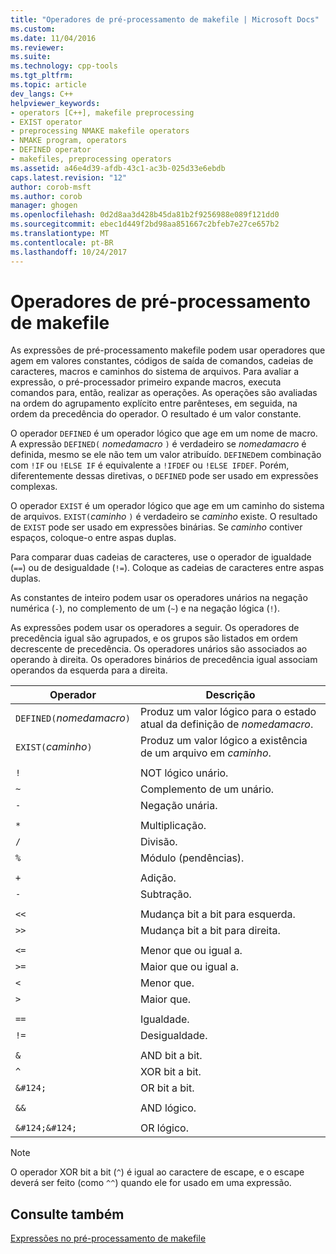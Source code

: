 ```yaml
---
title: "Operadores de pré-processamento de makefile | Microsoft Docs"
ms.custom: 
ms.date: 11/04/2016
ms.reviewer: 
ms.suite: 
ms.technology: cpp-tools
ms.tgt_pltfrm: 
ms.topic: article
dev_langs: C++
helpviewer_keywords:
- operators [C++], makefile preprocessing
- EXIST operator
- preprocessing NMAKE makefile operators
- NMAKE program, operators
- DEFINED operator
- makefiles, preprocessing operators
ms.assetid: a46e4d39-afdb-43c1-ac3b-025d33e6ebdb
caps.latest.revision: "12"
author: corob-msft
ms.author: corob
manager: ghogen
ms.openlocfilehash: 0d2d8aa3d428b45da81b2f9256988e089f121dd0
ms.sourcegitcommit: ebec1d449f2bd98aa851667c2bfeb7e27ce657b2
ms.translationtype: MT
ms.contentlocale: pt-BR
ms.lasthandoff: 10/24/2017
---
```

# <a name="makefile-preprocessing-operators"></a>Operadores de pré-processamento de makefile
As expressões de pré-processamento makefile podem usar operadores que agem em valores constantes, códigos de saída de comandos, cadeias de caracteres, macros e caminhos do sistema de arquivos. Para avaliar a expressão, o pré-processador primeiro expande macros, executa comandos para, então, realizar as operações. As operações são avaliadas na ordem do agrupamento explícito entre parênteses, em seguida, na ordem da precedência do operador. O resultado é um valor constante.  
  
 O operador `DEFINED` é um operador lógico que age em um nome de macro. A expressão `DEFINED(` *nomedamacro* `)` é verdadeiro se *nomedamacro* é definida, mesmo se ele não tem um valor atribuído. `DEFINED`em combinação com `!IF` ou `!ELSE IF` é equivalente a `!IFDEF` ou `!ELSE IFDEF`. Porém, diferentemente dessas diretivas, o `DEFINED` pode ser usado em expressões complexas.  
  
 O operador `EXIST` é um operador lógico que age em um caminho do sistema de arquivos. `EXIST(`*caminho* `)` é verdadeiro se *caminho* existe. O resultado de `EXIST` pode ser usado em expressões binárias. Se *caminho* contiver espaços, coloque-o entre aspas duplas.  
  
 Para comparar duas cadeias de caracteres, use o operador de igualdade (`==`) ou de desigualdade (`!=`). Coloque as cadeias de caracteres entre aspas duplas.  
  
 As constantes de inteiro podem usar os operadores unários na negação numérica (`-`), no complemento de um (`~`) e na negação lógica (`!`).  
  
 As expressões podem usar os operadores a seguir. Os operadores de precedência igual são agrupados, e os grupos são listados em ordem decrescente de precedência. Os operadores unários são associados ao operando à direita. Os operadores binários de precedência igual associam operandos da esquerda para a direita.  
  
|Operador|Descrição|  
|--------------|-----------------|  
|`DEFINED(`*nomedamacro*`)`|Produz um valor lógico para o estado atual da definição de *nomedamacro*.|  
|`EXIST(`*caminho*`)`|Produz um valor lógico a existência de um arquivo em *caminho*.|  
|||  
|`!`|NOT lógico unário.|  
|`~`|Complemento de um unário.|  
|`-`|Negação unária.|  
|||  
|`*`|Multiplicação.|  
|`/`|Divisão.|  
|`%`|Módulo (pendências).|  
|||  
|`+`|Adição.|  
|`-`|Subtração.|  
|||  
|`<<`|Mudança bit a bit para esquerda.|  
|`>>`|Mudança bit a bit para direita.|  
|||  
|`<=`|Menor que ou igual a.|  
|`>=`|Maior que ou igual a.|  
|`<`|Menor que.|  
|`>`|Maior que.|  
|||  
|`==`|Igualdade.|  
|`!=`|Desigualdade.|  
|||  
|`&`|AND bit a bit.|  
|`^`|XOR bit a bit.|  
|`&#124;`|OR bit a bit.|  
|||  
|`&&`|AND lógico.|  
|||  
|`&#124;&#124;`|OR lógico.|  
  
> [!NOTE]
>  O operador XOR bit a bit (`^`) é igual ao caractere de escape, e o escape deverá ser feito (como `^^`) quando ele for usado em uma expressão.  
  
## <a name="see-also"></a>Consulte também  
 [Expressões no pré-processamento de makefile](../build/expressions-in-makefile-preprocessing.md)